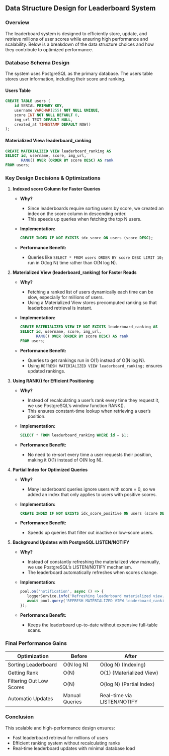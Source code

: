 
## Data Structure Design for Leaderboard System

### Overview

The leaderboard system is designed to efficiently store, update, and retrieve millions of user scores while ensuring high performance and scalability. Below is a breakdown of the data structure choices and how they contribute to optimized performance.

### Database Schema Design

The system uses PostgreSQL as the primary database. The users table stores user information, including their score and ranking.

#### Users Table

```sql
CREATE TABLE users (
    id SERIAL PRIMARY KEY,
    username VARCHAR(255) NOT NULL UNIQUE,
    score INT NOT NULL DEFAULT 0,
    img_url TEXT DEFAULT NULL,
    created_at TIMESTAMP DEFAULT NOW()
);
```

#### Materialized View: leaderboard_ranking

```sql
CREATE MATERIALIZED VIEW leaderboard_ranking AS
SELECT id, username, score, img_url,
       RANK() OVER (ORDER BY score DESC) AS rank
FROM users;
```

### Key Design Decisions & Optimizations

1. **Indexed score Column for Faster Queries**

   - **Why?**

     - Since leaderboards require sorting users by score, we created an index on the score column in descending order.
     - This speeds up queries when fetching the top N users.

   - **Implementation:**

     ```sql
     CREATE INDEX IF NOT EXISTS idx_score ON users (score DESC);
     ```

   - **Performance Benefit:**
     - Queries like `SELECT * FROM users ORDER BY score DESC LIMIT 10;` run in O(log N) time rather than O(N log N).

2. **Materialized View (leaderboard_ranking) for Faster Reads**

   - **Why?**

     - Fetching a ranked list of users dynamically each time can be slow, especially for millions of users.
     - Using a Materialized View stores precomputed ranking so that leaderboard retrieval is instant.

   - **Implementation:**

     ```sql
     CREATE MATERIALIZED VIEW IF NOT EXISTS leaderboard_ranking AS
     SELECT id, username, score, img_url,
            RANK() OVER (ORDER BY score DESC) AS rank
     FROM users;
     ```

   - **Performance Benefit:**
     - Queries to get rankings run in O(1) instead of O(N log N).
     - Using `REFRESH MATERIALIZED VIEW leaderboard_ranking;` ensures updated rankings.

3. **Using RANK() for Efficient Positioning**

   - **Why?**

     - Instead of recalculating a user’s rank every time they request it, we use PostgreSQL’s window function RANK().
     - This ensures constant-time lookup when retrieving a user’s position.

   - **Implementation:**

     ```sql
     SELECT * FROM leaderboard_ranking WHERE id = $1;
     ```

   - **Performance Benefit:**
     - No need to re-sort every time a user requests their position, making it O(1) instead of O(N log N).

4. **Partial Index for Optimized Queries**

   - **Why?**

     - Many leaderboard queries ignore users with score = 0, so we added an index that only applies to users with positive scores.

   - **Implementation:**

     ```sql
     CREATE INDEX IF NOT EXISTS idx_score_positive ON users (score DESC) WHERE score > 0;
     ```

   - **Performance Benefit:**
     - Speeds up queries that filter out inactive or low-score users.

5. **Background Updates with PostgreSQL LISTEN/NOTIFY**

   - **Why?**

     - Instead of constantly refreshing the materialized view manually, we use PostgreSQL’s LISTEN/NOTIFY mechanism.
     - The leaderboard automatically refreshes when scores change.

   - **Implementation:**

     ```javascript
     pool.on('notification', async () => {
     	loggerService.info('Refreshing leaderboard materialized view...');
     	await pool.query('REFRESH MATERIALIZED VIEW leaderboard_ranking');
     });
     ```

   - **Performance Benefit:**
     - Keeps the leaderboard up-to-date without expensive full-table scans.

### Final Performance Gains

| Optimization             | Before         | After                       |
| ------------------------ | -------------- | --------------------------- |
| Sorting Leaderboard      | O(N log N)     | O(log N) (Indexing)         |
| Getting Rank             | O(N)           | O(1) (Materialized View)    |
| Filtering Out Low Scores | O(N)           | O(log N) (Partial Index)    |
| Automatic Updates        | Manual Queries | Real-time via LISTEN/NOTIFY |

### Conclusion

This scalable and high-performance design ensures:

- Fast leaderboard retrieval for millions of users
- Efficient ranking system without recalculating ranks
- Real-time leaderboard updates with minimal database load
